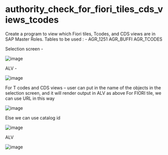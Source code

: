 # authority_check_for_fiori_tiles_cds_views_tcodes
Create a program to view which Fiori tiles, Tcodes, and CDS views are in SAP Master Roles.
Tables to be used : - 
AGR_1251 
AGR_BUFFI
AGR_TCODES

Selection screen - 

![image](https://github.com/user-attachments/assets/230359fa-9e18-49b2-a075-fda046696e1d)

ALV - 

![image](https://github.com/harrycodeswhileworldsleeps/authority_check_for_fiori_tiles_cds_views_tcodes/assets/94862735/86c57560-f92c-4896-b92d-82d5c8a802a7)

For T codes and CDS views – user can put in the name of the objects in the selection screen, and it will render output in ALV as above 
For FIORI tile, we can use URL in this way 

![image](https://github.com/harrycodeswhileworldsleeps/authority_check_for_fiori_tiles_cds_views_tcodes/assets/94862735/be879a92-a0d2-4800-a84d-41c60ac4567f)

Else we can use catalog id 

![image](https://github.com/harrycodeswhileworldsleeps/authority_check_for_fiori_tiles_cds_views_tcodes/assets/94862735/a81081c1-eade-4f4f-a4a6-26fc324d36cc)

ALV 

![image](https://github.com/harrycodeswhileworldsleeps/authority_check_for_fiori_tiles_cds_views_tcodes/assets/94862735/7200e714-8e61-4b14-a7a1-ce9db7064103)





